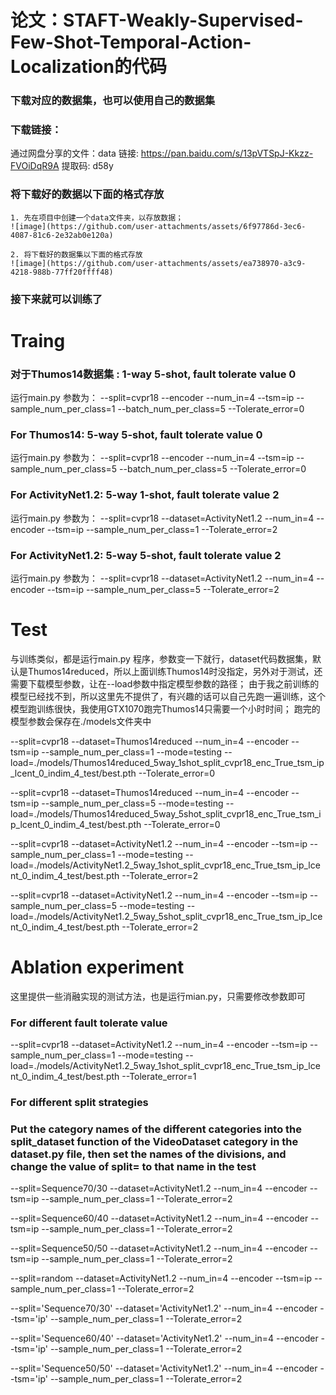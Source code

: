 # 论文：STAFT-Weakly-Supervised-Few-Shot-Temporal-Action-Localization的代码

### 下载对应的数据集，也可以使用自己的数据集
### 下载链接：
通过网盘分享的文件：data
链接: https://pan.baidu.com/s/13pVTSpJ-Kkzz-FVOiDqR9A 提取码: d58y

### 将下载好的数据以下面的格式存放
```
1. 先在项目中创建一个data文件夹，以存放数据；
![image](https://github.com/user-attachments/assets/6f97786d-3ec6-4087-81c6-2e32ab0e120a)

2. 将下载好的数据集以下面的格式存放
![image](https://github.com/user-attachments/assets/ea738970-a3c9-4218-988b-77ff20ffff48)
```

### 接下来就可以训练了
# Traing
### 对于Thumos14数据集 : 1-way 5-shot, fault tolerate value 0
运行main.py
参数为：
--split=cvpr18 --encoder --num_in=4 --tsm=ip --sample_num_per_class=1 --batch_num_per_class=5 --Tolerate_error=0

### For Thumos14: 5-way 5-shot, fault tolerate value 0
运行main.py
参数为：
--split=cvpr18 --encoder --num_in=4 --tsm=ip --sample_num_per_class=5 --batch_num_per_class=5 --Tolerate_error=0

### For ActivityNet1.2: 5-way 1-shot, fault tolerate value 2
运行main.py
参数为：
--split=cvpr18 --dataset=ActivityNet1.2 --num_in=4 --encoder --tsm=ip --sample_num_per_class=1 --Tolerate_error=2

### For ActivityNet1.2: 5-way 5-shot, fault tolerate value 2
运行main.py
参数为：
--split=cvpr18 --dataset=ActivityNet1.2 --num_in=4 --encoder --tsm=ip --sample_num_per_class=5 --Tolerate_error=2

# Test
与训练类似，都是运行main.py 程序，参数变一下就行，dataset代码数据集，默认是Thumos14reduced，所以上面训练Thumos14时没指定，另外对于测试，还需要下载模型参数，让在--load参数中指定模型参数的路径；
由于我之前训练的模型已经找不到，所以这里先不提供了，有兴趣的话可以自己先跑一遍训练，这个模型跑训练很快，我使用GTX1070跑完Thumos14只需要一个小时时间；
跑完的模型参数会保存在./models文件夹中

--split=cvpr18 --dataset=Thumos14reduced --num_in=4 --encoder --tsm=ip --sample_num_per_class=1 --mode=testing --load=./models/Thumos14reduced_5way_1shot_split_cvpr18_enc_True_tsm_ip_lcent_0_indim_4_test/best.pth --Tolerate_error=0

--split=cvpr18 --dataset=Thumos14reduced --num_in=4 --encoder --tsm=ip --sample_num_per_class=5 --mode=testing --load=./models/Thumos14reduced_5way_5shot_split_cvpr18_enc_True_tsm_ip_lcent_0_indim_4_test/best.pth --Tolerate_error=0

--split=cvpr18 --dataset=ActivityNet1.2 --num_in=4 --encoder --tsm=ip --sample_num_per_class=1 --mode=testing --load=./models/ActivityNet1.2_5way_1shot_split_cvpr18_enc_True_tsm_ip_lcent_0_indim_4_test/best.pth --Tolerate_error=2

--split=cvpr18 --dataset=ActivityNet1.2 --num_in=4 --encoder --tsm=ip --sample_num_per_class=5 --mode=testing --load=./models/ActivityNet1.2_5way_5shot_split_cvpr18_enc_True_tsm_ip_lcent_0_indim_4_test/best.pth --Tolerate_error=2


# Ablation experiment
这里提供一些消融实现的测试方法，也是运行mian.py，只需要修改参数即可
### For different fault tolerate value
--split=cvpr18 --dataset=ActivityNet1.2 --num_in=4 --encoder --tsm=ip --sample_num_per_class=1 --mode=testing --load=./models/ActivityNet1.2_5way_1shot_split_cvpr18_enc_True_tsm_ip_lcent_0_indim_4_test/best.pth --Tolerate_error=1

### For different split strategies
### Put the category names of the different categories into the split_dataset function of the VideoDataset category in the dataset.py file, then set the names of the divisions, and change the value of split= to that name in the test
--split=Sequence70/30 --dataset=ActivityNet1.2 --num_in=4 --encoder --tsm=ip --sample_num_per_class=1 --Tolerate_error=2

--split=Sequence60/40 --dataset=ActivityNet1.2 --num_in=4 --encoder --tsm=ip --sample_num_per_class=1 --Tolerate_error=2

--split=Sequence50/50 --dataset=ActivityNet1.2 --num_in=4 --encoder --tsm=ip --sample_num_per_class=1 --Tolerate_error=2

--split=random --dataset=ActivityNet1.2 --num_in=4 --encoder --tsm=ip --sample_num_per_class=1 --Tolerate_error=2

--split='Sequence70/30' --dataset='ActivityNet1.2' --num_in=4 --encoder --tsm='ip' --sample_num_per_class=1 --Tolerate_error=2

--split='Sequence60/40' --dataset='ActivityNet1.2' --num_in=4 --encoder --tsm='ip' --sample_num_per_class=1 --Tolerate_error=2

--split='Sequence50/50' --dataset='ActivityNet1.2' --num_in=4 --encoder --tsm='ip' --sample_num_per_class=1 --Tolerate_error=2
